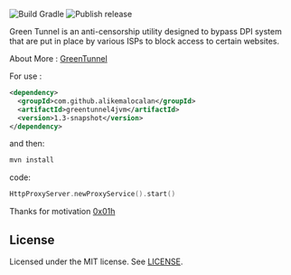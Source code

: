 ![Build Gradle](https://github.com/alikemalocalan/greentunnel4jvm/workflows/Build%20Gradle/badge.svg?branch=master)
![Publish release](https://github.com/alikemalocalan/greentunnel4jvm/workflows/Publish%20release/badge.svg?branch=master&event=release)

Green Tunnel is an anti-censorship utility designed to bypass DPI system that are put in place by various ISPs to block access to certain websites.


About More : [GreenTunnel](https://github.com/SadeghHayeri/GreenTunnel)

For use :

```xml
<dependency>
  <groupId>com.github.alikemalocalan</groupId>
  <artifactId>greentunnel4jvm</artifactId>
  <version>1.3-snapshot</version>
</dependency>
```

and then:

```bash
mvn install
```

code:

```kotlin
HttpProxyServer.newProxyService().start()

```


Thanks for motivation [0x01h](https://github.com/0x01h)


## License
Licensed under the MIT license. See [LICENSE](https://github.com/alikemalocalan/green-tunnel-scala/blob/master/LICENSE "LICENSE").

